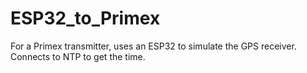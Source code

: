 # ESP32_to_Primex
For a Primex transmitter, uses an ESP32 to simulate the GPS receiver. Connects to NTP to get the time.
